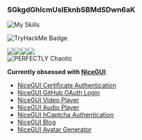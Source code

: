 ### SGkgdGhlcmUsIEknbSBMdSDwn6aK
![My Skills](https://skillicons.dev/icons?i=py,js,nim,bash,linux,github)

![TryHackMe Badge](https://github.com/user-attachments/assets/ec4effe5-c64c-4504-86f4-86efec5d0214)

![](https://img.shields.io/badge/S-I-blueviolet)![](https://img.shields.io/badge/M-P-blueviolet)![](https://img.shields.io/badge/L-Y-blueviolet)![](https://img.shields.io/badge/L-U-blueviolet)<br>
![PERFECTLY Chaotic](https://img.shields.io/badge/PERFECTLY-CHAOTIC-blueviolet)


**Currently obsessed with [NiceGUI](https://nicegui.io)**:
- [NiceGUI Certificate Authentication](https://github.com/simplylu/nicegui-certificate-authentication)
- [NiceGUI GitHub OAuth Login](https://github.com/simplylu/NiceGitHubLogin)
- [NiceGUI Video Player](https://github.com/simplylu/nicegui-video-player)
- [NiceGUI Audio Player](https://github.com/simplylu/nicegui-audio-player)
- [NiceGUI hCaptcha Authentication](https://github.com/simplylu/nicegui-hcaptcha-authentication)
- [NiceGUI Blog](https://github.com/simplylu/nicegui-blog)
- [NiceGUI Avatar Generator](https://github.com/simplylu/nicegui-avatar-generator)
